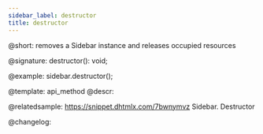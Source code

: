 ```yaml
---
sidebar_label: destructor
title: destructor
---          
```


@short: removes a Sidebar instance and releases occupied resources

@signature: destructor(): void;

@example:
sidebar.destructor();


@template: api_method
@descr:

@relatedsample: https://snippet.dhtmlx.com/7bwnymvz	Sidebar. Destructor

@changelog:
